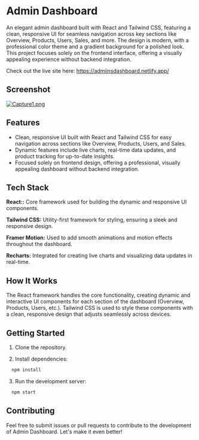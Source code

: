 # Admin Dashboard

An elegant admin dashboard built with React and Tailwind CSS, featuring a clean, responsive UI for seamless navigation across key sections like Overview, Products, Users, Sales, and more. The design is modern, with a professional color theme and a gradient background for a polished look. This project focuses solely on the frontend interface, offering a visually appealing experience without backend integration.

Check out the live site here: https://admiinsdashboard.netlify.app/



## Screenshot

[![Capture1.png](https://i.postimg.cc/8PD46mnS/Capture1.png)](https://postimg.cc/14CDxwQC)


## Features

- Clean, responsive UI built with React and Tailwind CSS for easy navigation across sections like Overview, Products, Users, and Sales.
- Dynamic features include live charts, real-time data updates, and product tracking for up-to-date insights.
- Focused solely on frontend design, offering a professional, visually appealing dashboard without backend integration.

## Tech Stack

**React::** Core framework used for building the dynamic and responsive UI components.

**Tailwind CSS:** Utility-first framework for styling, ensuring a sleek and responsive design.

**Framer Motion:** Used to add smooth animations and motion effects throughout the dashboard.

**Recharts:** Integrated for creating live charts and visualizing data updates in real-time.
## How It Works


The React framework handles the core functionality, creating dynamic and interactive UI components for each section of the dashboard (Overview, Products, Users, etc.). Tailwind CSS is used to style these components with a clean, responsive design that adjusts seamlessly across devices.
## Getting Started

1. Clone the repository.

2. Install dependencies:

```bash
  npm install
```

3. Run the development server:

```bash
  npm start
```    
## Contributing

Feel free to submit issues or pull requests to contribute to the development of Admin Dashboard. Let's make it even better!
